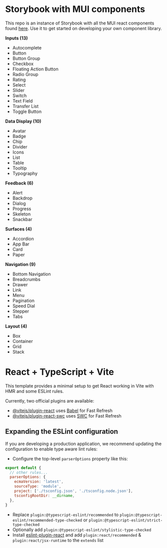 # Storybook with MUI components
This repo is an instance of Storybook with all the MUI react components found [here](https://mui.com/material-ui/all-components/). Use it to get started on developing your own component library.

**Inputs (13)**
- Autocomplete
- Button
- Button Group
- Checkbox
- Floating Action Button
- Radio Group
- Rating
- Select
- Slider
- Switch
- Text Field
- Transfer List
- Toggle Button

**Data Display (10)**
- Avatar
- Badge
- Chip
- Divider
- Icons
- List
- Table
- Tooltip
- Typography

**Feedback (6)**
- Alert
- Backdrop
- Dialog
- Progress
- Skeleton
- Snackbar

**Surfaces (4)**
- Accordion
- App Bar
- Card
- Paper

**Navigation (9)**
- Bottom Navigation
- Breadcrumbs
- Drawer
- Link
- Menu
- Pagination
- Speed Dial
- Stepper
- Tabs

**Layout (4)**
- Box
- Container
- Grid
- Stack
  
# React + TypeScript + Vite

This template provides a minimal setup to get React working in Vite with HMR and some ESLint rules.

Currently, two official plugins are available:

- [@vitejs/plugin-react](https://github.com/vitejs/vite-plugin-react/blob/main/packages/plugin-react/README.md) uses [Babel](https://babeljs.io/) for Fast Refresh
- [@vitejs/plugin-react-swc](https://github.com/vitejs/vite-plugin-react-swc) uses [SWC](https://swc.rs/) for Fast Refresh

## Expanding the ESLint configuration

If you are developing a production application, we recommend updating the configuration to enable type aware lint rules:

- Configure the top-level `parserOptions` property like this:

```js
export default {
  // other rules...
  parserOptions: {
    ecmaVersion: 'latest',
    sourceType: 'module',
    project: ['./tsconfig.json', './tsconfig.node.json'],
    tsconfigRootDir: __dirname,
  },
}
```

- Replace `plugin:@typescript-eslint/recommended` to `plugin:@typescript-eslint/recommended-type-checked` or `plugin:@typescript-eslint/strict-type-checked`
- Optionally add `plugin:@typescript-eslint/stylistic-type-checked`
- Install [eslint-plugin-react](https://github.com/jsx-eslint/eslint-plugin-react) and add `plugin:react/recommended` & `plugin:react/jsx-runtime` to the `extends` list
